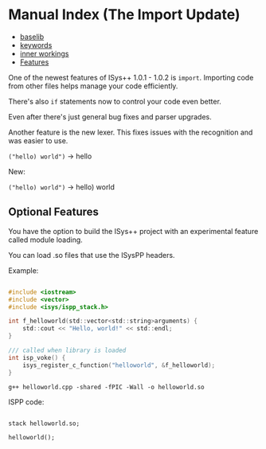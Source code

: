 # Manual Index (The Import Update)

- [baselib](./baselib.md)
- [keywords](./keywords.md)
- [inner workings](./workings.md)
- [Features](./features.md)

One of the newest features of ISys++ 1.0.1 - 1.0.2 is `import`. Importing code from other files helps manage your code efficiently.

There's also `if` statements now to control your code even better.

Even after there's just general bug fixes and parser upgrades.

Another feature is the new lexer. This fixes issues with the recognition and was easier to use.

`("hello) world")` -> hello

New:

`("hello) world")` -> hello) world

## Optional Features

You have the option to build the ISys++ project with an experimental feature called module loading.

You can load .so files that use the ISysPP headers.

Example:

```c

#include <iostream>
#include <vector>
#include <isys/ispp_stack.h>

int f_helloworld(std::vector<std::string>arguments) {
    std::cout << "Hello, world!" << std::endl;
}

/// called when library is loaded
int isp_voke() {
    isys_register_c_function("helloworld", &f_helloworld);
}
```

`g++ helloworld.cpp -shared -fPIC -Wall -o helloworld.so`

ISPP code:

```

stack helloworld.so;

helloworld();

```